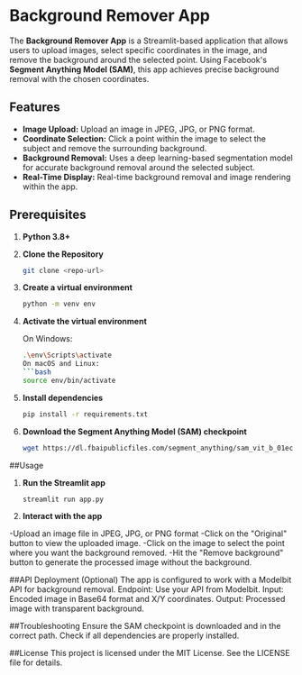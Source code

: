 # Background Remover App

The **Background Remover App** is a Streamlit-based application that allows users to upload images, select specific coordinates in the image, and remove the background around the selected point. Using Facebook's **Segment Anything Model (SAM)**, this app achieves precise background removal with the chosen coordinates.

## Features

- **Image Upload:** Upload an image in JPEG, JPG, or PNG format.
- **Coordinate Selection:** Click a point within the image to select the subject and remove the surrounding background.
- **Background Removal:** Uses a deep learning-based segmentation model for accurate background removal around the selected subject.
- **Real-Time Display:** Real-time background removal and image rendering within the app.

## Prerequisites

1. **Python 3.8+**
2. **Clone the Repository**
   ```bash
   git clone <repo-url>


3. **Create a virtual environment**
   ```bash
   python -m venv env

5. **Activate the virtual environment**

   On Windows:
   ```bash
   .\env\Scripts\activate
   On macOS and Linux:
   ```bash
   source env/bin/activate
5. **Install dependencies**
   ```bash
   pip install -r requirements.txt

6. **Download the Segment Anything Model (SAM) checkpoint**
   ```bash
   wget https://dl.fbaipublicfiles.com/segment_anything/sam_vit_b_01ec64.pth

##Usage
1. **Run the Streamlit app**
   ```bash
   streamlit run app.py
2. **Interact with the app**

-Upload an image file in JPEG, JPG, or PNG format
-Click on the "Original" button to view the uploaded image.
-Click on the image to select the point where you want the background removed.
-Hit the "Remove background" button to generate the processed image without the background.

##API Deployment (Optional)
The app is configured to work with a Modelbit API for background removal.
Endpoint: Use your API from Modelbit.
Input: Encoded image in Base64 format and X/Y coordinates.
Output: Processed image with transparent background.

##Troubleshooting
Ensure the SAM checkpoint is downloaded and in the correct path.
Check if all dependencies are properly installed.

##License
This project is licensed under the MIT License. See the LICENSE file for details.
